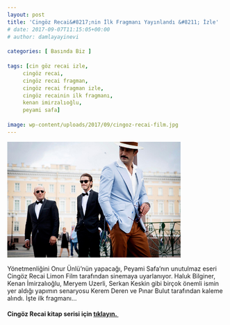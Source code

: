 ```yaml
---
layout: post
title: 'Cingöz Recai&#8217;nin İlk Fragmanı Yayınlandı &#8211; İzle'
# date: 2017-09-07T11:15:05+00:00
# author: damlayayinevi

categories: [ Basında Biz ]

tags: [cin göz recai izle,
     cingöz recai,
     cingöz recai fragman,
     cingöz recai fragman izle,
     cingöz recainin ilk fragmanı,
     kenan imirzalıoğlu,
     peyami safa]

image: wp-content/uploads/2017/09/cingoz-recai-film.jpg
---
```

<img class="alignnone wp-image-1761" src="wp-content/uploads/2017/09/cingoz-recai-film2.jpg" alt="" width="399" height="266" sizes="(max-width: 399px) 100vw, 399px" />

Yönetmenliğini Onur Ünlü&#8217;nün yapacağı, Peyami Safa&#8217;nın unutulmaz eseri Cingöz Recai Limon Film tarafından sinemaya uyarlanıyor. Haluk Bilginer, Kenan İmirzalıoğlu, Meryem Uzerli, Serkan Keskin gibi birçok önemli ismin yer aldığı yapımın senaryosu Kerem Deren ve Pınar Bulut tarafından kaleme alındı. İşte ilk fragmanı&#8230;

#### **Cingöz Recai kitap serisi için <a href="http://daml.co/cingozrecai" target="_blank" rel="noopener">tıklayın. </a>**



&nbsp;